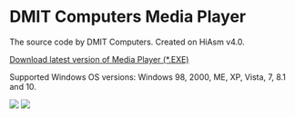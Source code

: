 # DMIT Computers Media Player
The source code by DMIT Computers.
Created on HiAsm v4.0.
<p><a href="https://github.com/dmitryevdev/dmc-mediaplayer/releases/tag/3.0.711">Download latest version of Media Player (*.EXE)</a>
<p>Supported Windows OS versions: Windows 98, 2000, ME, XP, Vista, 7, 8.1 and 10.</p>
<p><img src='https://raw.githubusercontent.com/dmitryevdev/dmc-mediaplayer/master/view.png'>
<img src='https://raw.githubusercontent.com/dmitryevdev/dmc-mediaplayer/master/view2.png'></p>
